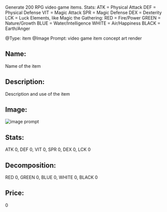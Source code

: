 Generate 200 RPG video game items.
Stats:
ATK = Physical Attack
DEF = Physical Defense
VIT = Magic Attack
SPR = Magic Defense
DEX = Dexterity
LCK = Luck
Elements, like Magic the Gathering:
RED = Fire/Power
GREEN = Nature/Growth
BLUE = Water/Intelligence
WHITE = Air/Happiness
BLACK = Earth/Anger

@Type: item
@Image Prompt: video game item concept art render
## Name:
Name of the item
## Description:
Description and use of the item
## Image:
![image prompt]()
## Stats:
ATK 0, DEF 0, VIT 0, SPR 0, DEX 0, LCK 0
## Decomposition:
RED 0, GREEN 0, BLUE 0, WHITE 0, BLACK 0
## Price:
0